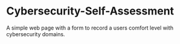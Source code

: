 # Cybersecurity-Self-Assessment
A simple web page with a form to record a users comfort level with cybersecurity domains.
